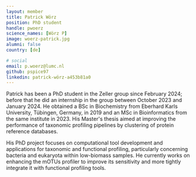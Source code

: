 ```yaml
---
layout: member
title: Patrick Wörz
position: PhD student
handle: pwoerz
science_names: [Wörz P]
image: woerz-patrick.jpg
alumni: false
country: [de]

# social
email: p.woerz@lumc.nl
github: pspice97
linkedin: patrick-wörz-a453b81a0
---
```


Patrick has been a PhD student in the Zeller group since February 2024; before that he did an internship in the group between October 2023 and January 2024. He obtained a BSc in Biochemistry from Eberhard Karls University, Tübingen, Germany, in 2019 and an MSc in Bioinformatics from the same institute in 2023. His Master's thesis aimed at improving the performance of taxonomic profiling pipelines by clustering of protein reference databases.  

His PhD project  focuses on computational tool development and applications for taxonomic and functional profiling, particularly concerning bacteria and eukaryota within low-biomass samples. He currently works on enhancing the mOTUs profiler to improve its sensitivity and more tightly integrate it with functional profiling tools.  
